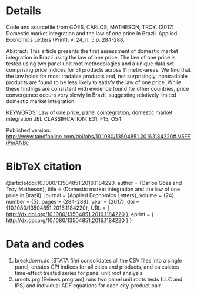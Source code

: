 # Details

Code and sourcefile from GÓES, CARLOS; MATHESON, TROY. (2017) Domestic market integration and the law of one price in Brazil. Applied Economics Letters (Print), v. 24, n. 5 p. 284-288.

Abstract: This article presents the first assessment of domestic market integration in Brazil using the law of one price. The law of one price is tested using two panel unit root methodologies and a unique data set comprising price indices for 51 products across 11 metro-areas. We find that the law holds for most tradable products and, not surprisingly, nontradable products are found to be less likely to satisfy the law of one price. While these findings are consistent with evidence found for other countries, price convergence occurs very slowly in Brazil, suggesting relatively limited domestic market integration.

KEYWORDS: Law of one price, panel cointegration, domestic market integration
JEL CLASSIFICATION: E31, F15, O54


Published version: http://www.tandfonline.com/doi/abs/10.1080/13504851.2016.1184220#.V5FFiPmANBc

# BibTeX citation

@article{doi:10.1080/13504851.2016.1184220,
author = {Carlos Góes and Troy Matheson},
title = {Domestic market integration and the law of one price in Brazil},
journal = {Applied Economics Letters},
volume = {24},
number = {5},
pages = {284-288},
year = {2017},
doi = {10.1080/13504851.2016.1184220},
URL = { http://dx.doi.org/10.1080/13504851.2016.1184220 },
eprint = { http://dx.doi.org/10.1080/13504851.2016.1184220 }
}

# Data and codes

1. breakdown.do (STATA file) consolidates all the CSV files into a single panel, creates CPI indices for all cities and products, and calculates time-effect treated series for panel unit root analysis
2. uroots.prg (Eviews program) runs two panel unit roots tests (LLC and IPS) and individual ADF equations for each city-product pair.
